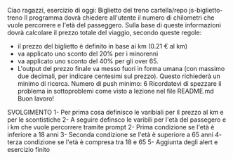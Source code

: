 Ciao ragazzi,
esercizio di oggi: Biglietto del treno
cartella/repo js-biglietto-treno
Il programma dovrà chiedere all'utente il numero di chilometri che vuole percorrere e l'età del passeggero. Sulla base di queste informazioni dovrà calcolare il prezzo totale del viaggio, secondo queste regole:

- il prezzo del biglietto è definito in base ai km (0.21 € al km)
- va applicato uno sconto del 20% per i minorenni
- va applicato uno sconto del 40% per gli over 65.
- L'output del prezzo finale va messo fuori in forma umana (con massimo due decimali, per indicare centesimi sul prezzo). Questo richiederà un minimo di ricerca.
  Numero di push minimo: 6
  Ricordatevi di spezzare il problema in sottoproblemi come visto a lezione nel file README.md
  Buon lavoro!

SVOLGIMENTO
1- Per prima cosa definisco le varibiali per il prezzo al km e per le scontistiche
2- A seguire definsco le varibili per l'età del passegero e i km che vuole percorrere tramite prompt
2- Prima condizione se l'età è inferiore a 18 anni
3- Seconda condizione se l'età è superiore a 65 anni
4- terza condizione se l'età è compresa tra 18 e 65
5- Aggiunta degli alert e esercizio finito
